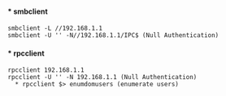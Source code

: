 #### * smbclient
```
smbclient -L //192.168.1.1
smbclient -U '' -N//192.168.1.1/IPC$ (Null Authentication)
```
#### * rpcclient
```
rpcclient 192.168.1.1
rpcclient -U '' -N 192.168.1.1 (Null Authentication)
  * rpcclient $> enumdomusers (enumerate users)
```
